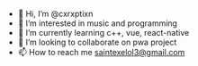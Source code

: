 - 👋 Hi, I’m @cxrxptixn
- 👀 I’m interested in music and programming
- 🌱 I’m currently learning c++, vue, react-native
- 💞️ I’m looking to collaborate on pwa project
- 📫 How to reach me saintexelol3@gmail.com

<!---
cxrxptixn/cxrxptixn is a ✨ special ✨ repository because its `README.md` (this file) appears on your GitHub profile.
You can click the Preview link to take a look at your changes.
--->
